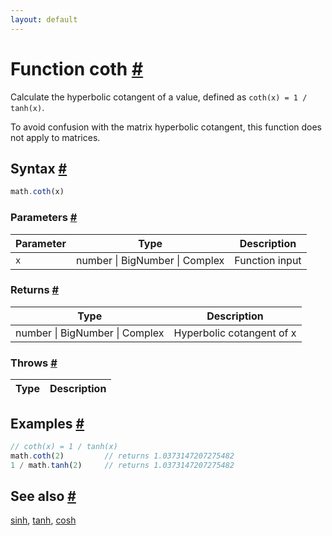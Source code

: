 ```yaml
---
layout: default
---
```


<!-- Note: This file is automatically generated from source code comments. Changes made in this file will be overridden. -->

<h1 id="function-coth">Function coth <a href="#function-coth" title="Permalink">#</a></h1>

Calculate the hyperbolic cotangent of a value,
defined as `coth(x) = 1 / tanh(x)`.

To avoid confusion with the matrix hyperbolic cotangent, this function
does not apply to matrices.


<h2 id="syntax">Syntax <a href="#syntax" title="Permalink">#</a></h2>

```js
math.coth(x)
```

<h3 id="parameters">Parameters <a href="#parameters" title="Permalink">#</a></h3>

Parameter | Type | Description
--------- | ---- | -----------
`x` | number &#124; BigNumber &#124; Complex | Function input

<h3 id="returns">Returns <a href="#returns" title="Permalink">#</a></h3>

Type | Description
---- | -----------
number &#124; BigNumber &#124; Complex | Hyperbolic cotangent of x


<h3 id="throws">Throws <a href="#throws" title="Permalink">#</a></h3>

Type | Description
---- | -----------


<h2 id="examples">Examples <a href="#examples" title="Permalink">#</a></h2>

```js
// coth(x) = 1 / tanh(x)
math.coth(2)         // returns 1.0373147207275482
1 / math.tanh(2)     // returns 1.0373147207275482
```


<h2 id="see-also">See also <a href="#see-also" title="Permalink">#</a></h2>

[sinh](sinh.html),
[tanh](tanh.html),
[cosh](cosh.html)

